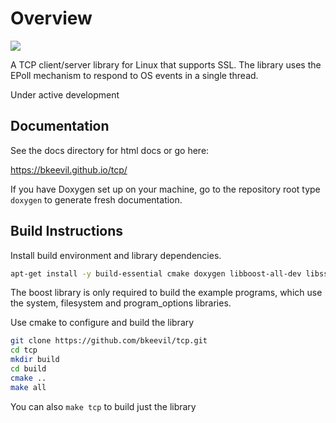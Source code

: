 # Overview

![](https://github.com/bkeevil/tcp/workflows/C%2FC++%20Ubuntu%20Build/badge.svg)

A TCP client/server library for Linux that supports SSL. The library uses the EPoll mechanism to respond to OS events in a single thread.

Under active development

## Documentation

See the docs directory for html docs or go here:

https://bkeevil.github.io/tcp/

If you have Doxygen set up on your machine, go to the repository root type `doxygen` to generate fresh documentation.

## Build Instructions

Install build environment and library dependencies.

``` bash 
apt-get install -y build-essential cmake doxygen libboost-all-dev libssl-dev 
```

The boost library is only required to build the example programs, which use the system, filesystem and program_options libraries.

Use cmake to configure and build the library

``` bash
git clone https://github.com/bkeevil/tcp.git
cd tcp
mkdir build
cd build
cmake ..
make all
```

You can also `make tcp` to build just the library